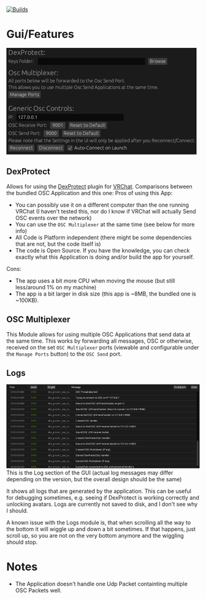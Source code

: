 [![Builds](https://github.com/C0D3-M4513R/DexProtectOscRS/actions/workflows/rust.yml/badge.svg?branch=main&event=push)](https://github.com/C0D3-M4513R/DexProtectOscRS/releases/latest)

# Gui/Features
![Image showing the Graphical User Interface](images/img.png)

## DexProtect

Allows for using the [DexProtect](https://gum.co/DexProtect) plugin for [VRChat](https://vrchat.com).
Comparisons between the bundled OSC Application and this one:
Pros of using this App:
- You can possibly use it on a different computer than the one running VRChat (I haven't tested this, nor do I know if VRChat will actually Send OSC events over the network)
- You can use the `OSC Multiplexer` at the same time (see below for more info)
- All Code is Platform independent (there might be some dependencies that are not, but the code itself is)
- The code is Open Source. If you have the knowledge, you can check exactly what this Application is doing and/or build the app for yourself.

Cons:
- The app uses a bit more CPU when moving the mouse (but still less/around 1% on my machine)
- The app is a bit larger in disk size (this app is ~8MB, the bundled one is ~100KB).


## OSC Multiplexer

This Module allows for using multiple OSC Applications that send data at the same time.
This works by forwarding all messages, OSC or otherwise, received on the set `OSC Multiplexer` ports (viewable and configurable under the `Manage Ports` button) to the `OSC Send` port.

## Logs
![Image showing the Logs section of the GUI](images/img_1.png)
This is the Log section of the GUI (actual log messages may differ depending on the version, but the overall design should be the same)

It shows all logs that are generated by the application.
This can be useful for debugging sometimes, e.g. seeing if DexProtect is working correctly and unlocking avatars.
Logs are currently not saved to disk, and I don't see why I should.

A known issue with the Logs module is, that when scrolling all the way to the bottom it will wiggle up and down a bit sometimes.
If that happens, just scroll up, so you are not on the very bottom anymore and the wiggling should stop.

# Notes
- The Application doesn't handle one Udp Packet containting multiple OSC Packets well.
